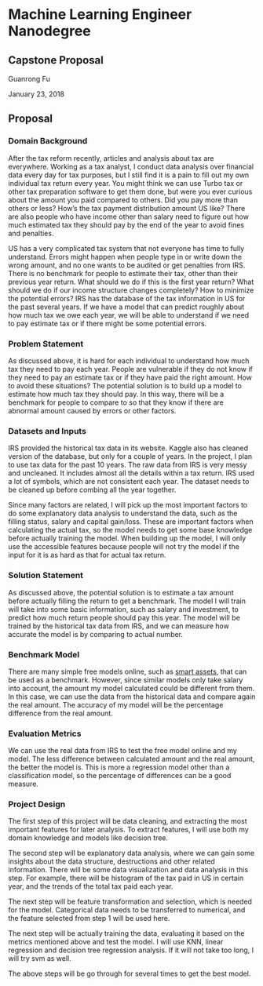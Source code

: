 # Machine Learning Engineer Nanodegree
## Capstone Proposal
Guanrong Fu

January 23, 2018

## Proposal

### Domain Background
After the tax reform recently, articles and analysis about tax are everywhere. Working as a tax analyst, I conduct data analysis over financial data every day for tax purposes, but I still find it is a pain to fill out my own individual tax return every year. You might think we can use Turbo tax or other tax preparation software to get them done, but were you ever curious about the amount you paid compared to others. Did you pay more than others or less? How’s the tax payment distribution amount US like? There are also people who have income other than salary need to figure out how much estimated tax they should pay by the end of the year to avoid fines and penalties. 

US has a very complicated tax system that not everyone has time to fully understand. Errors might happen when people type in or write down the wrong amount, and no one wants to be audited or get penalties from IRS. There is no benchmark for people to estimate their tax, other than their previous year return. What should we do if this is the first year return? What should we do if our income structure changes completely? How to minimize the potential errors? IRS has the database of the tax information in US for the past several years. If we have a model that can predict roughly about how much tax we owe each year, we will be able to understand if we need to pay estimate tax or if there might be some potential errors. 

### Problem Statement
As discussed above, it is hard for each individual to understand how much tax they need to pay each year. People are vulnerable if they do not know if they need to pay an estimate tax or if they have paid the right amount. How to avoid these situations? The potential solution is to build up a model to estimate how much tax they should pay. In this way, there will be a benchmark for people to compare to so that they know if there are abnormal amount caused by errors or other factors.

### Datasets and Inputs
IRS provided the historical tax data in its website. Kaggle also has cleaned version of the database, but only for a couple of years. In the project, I plan to use tax data for the past 10 years. The raw data from IRS is very messy and uncleaned. It includes almost all the details within a tax return. IRS used a lot of symbols, which are not consistent each year. The dataset needs to be cleaned up before combing all the year together.

Since many factors are related, I will pick up the most important factors to do some explanatory data analysis to understand the data, such as the filling status, salary and capital gain/loss. These are important factors when calculating the actual tax, so the model needs to get some base knowledge before actually training the model. When building up the model, I will only use the accessible features because people will not try the model if the input for it is as hard as that for actual tax return.

### Solution Statement
As discussed above, the potential solution is to estimate a tax amount before actually filling the return to get a benchmark. The model I will train will take into some basic information, such as salary and investment, to predict how much return people should pay this year. The model will be trained by the historical tax data from IRS, and we can measure how accurate the model is by comparing to actual number.

### Benchmark Model
There are many simple free models online, such as [smart assets]( https://smartasset.com/taxes/income-taxes), that can be used as a benchmark. However, since similar models only take salary into account, the amount my model calculated could be different from them. In this case, we can use the data from the historical data and compare again the real amount. The accuracy of my model will be the percentage difference from the real amount. 

### Evaluation Metrics
We can use the real data from IRS to test the free model online and my model. The less difference between calculated amount and the real amount, the better the model is. This is more a regression model other than a classification model, so the percentage of differences can be a good measure.

### Project Design
The first step of this project will be data cleaning, and extracting the most important features for later analysis. To extract features, I will use both my domain knowledge and models like decision tree.

The second step will be explanatory data analysis, where we can gain some insights about the data structure, destructions and other related information. There will be some data visualization and data analysis in this step. For example, there will be histogram of the tax paid in US in certain year, and the trends of the total tax paid each year.

The next step will be feature transformation and selection, which is needed for the model. Categorical data needs to be transferred to numerical, and the feature selected from step 1 will be used here. 

The next step will be actually training the data, evaluating it based on the metrics mentioned above and test the model. I will use KNN, linear regression and decision tree regression analysis. If it will not take too long, I will try svm as well.

The above steps will be go through for several times to get the best model.


